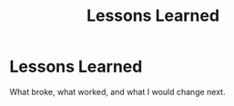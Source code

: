 ﻿---
title: "Lessons Learned"
summary: "What broke, what worked, and what I would change next."
weight: 10
showToc: true
tocOpen: false
---

# Lessons Learned

What broke, what worked, and what I would change next.

